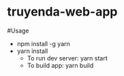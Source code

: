 # truyenda-web-app
#Usage
- npm install -g yarn
- yarn install
	+ To run dev server: yarn start
	+ To build app: yarn build